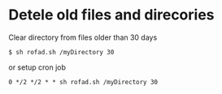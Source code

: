 Detele old files and direcories
=========

Clear directory from files older than 30 days
````
$ sh rofad.sh /myDirectory 30
````

or setup cron job
````
0 */2 */2 * * sh rofad.sh /myDirectory 30
````